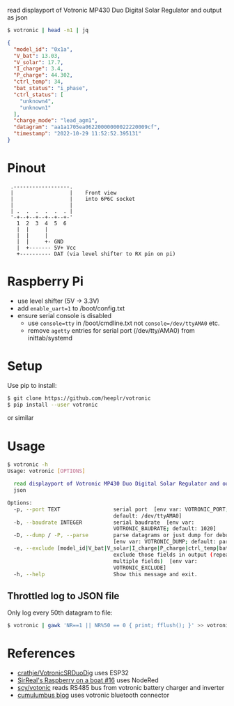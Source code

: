 
read displayport of Votronic MP430 Duo Digital Solar Regulator and output as json

```sh
$ votronic | head -n1 | jq
```

```json
{
  "model_id": "0x1a",
  "V_bat": 13.03,
  "V_solar": 17.7,
  "I_charge": 3.4,
  "P_charge": 44.302,
  "ctrl_temp": 34,
  "bat_status": "i_phase",
  "ctrl_status": [
    "unknown4",
    "unknown1"
  ],
  "charge_mode": "lead_agm1",
  "datagram": "aa1a1705ea06220000000022220009cf",
  "timestamp": "2022-10-29 11:52:52.395131"
}
```

# Pinout
```
 .------------------.
 |                  |    Front view
 |                  |    into 6P6C socket
 |                  |
 | .  .  .  .  .  . |
 '-+--+--+--+--+--+-'
   1  2  3  4  5  6
   |  |     |
   |  |     |
   |  |     +- GND
   |  +------- 5V+ Vcc
   +---------- DAT (via level shifter to RX pin on pi)

```
# Raspberry Pi
* use level shifter (5V -> 3.3V)
* add ```enable_uart=1``` to /boot/config.txt
* ensure serial console is disabled
  * use ```console=tty``` in /boot/cmdline.txt not ```console=/dev/ttyAMA0``` etc.
  * remove ```agetty``` entries for serial port (/dev/tty/AMA0) from inittab/systemd

# Setup

Use pip to install:

```sh
$ git clone https://github.com/heeplr/votronic
$ pip install --user votronic
```

or similar

# Usage

```sh
$ votronic -h
Usage: votronic [OPTIONS]

  read displayport of Votronic MP430 Duo Digital Solar Regulator and output as
  json

Options:
  -p, --port TEXT                 serial port  [env var: VOTRONIC_PORT;
                                  default: /dev/ttyAMA0]
  -b, --baudrate INTEGER          serial baudrate  [env var:
                                  VOTRONIC_BAUDRATE; default: 1020]
  -D, --dump / -P, --parse        parse datagrams or just dump for debugging
                                  [env var: VOTRONIC_DUMP; default: parse]
  -e, --exclude [model_id|V_bat|V_solar|I_charge|P_charge|ctrl_temp|bat_status|ctrl_status|charge_mode|datagram|timestamp]
                                  exclude those fields in output (repeat for
                                  multiple fields)  [env var:
                                  VOTRONIC_EXCLUDE]
  -h, --help                      Show this message and exit.
```

## Throttled log to JSON file

Only log every 50th datagram to file:

```sh
$ votronic | gawk 'NR==1 || NR%50 == 0 { print; fflush(); }' >> votronic-solar.json
```


# References

* [crathje/VotronicSRDuoDig](https://github.com/crathje/VotronicSRDuoDig) uses ESP32
* [SirReal's Raspberry on a boat #16](https://youtu.be/tXYK4e92x7Q) uses NodeRed
* [scy/votonic](https://codeberg.org/scy/votonic) reads RS485 bus from votronic battery charger and inverter
* [cumulumbus blog](https://cumulumbus.de/smart-camper-auslesen-der-batterie-und-solarinformationen-aus-dem-votronic-bluetooth-connector/) uses votronic bluetooth connector
